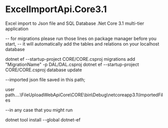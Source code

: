 # ExcelImportApi.Core3.1
Excel import to Json file and SQL Database .Net Core 3.1 multi-tier application 

-- for migrations please run those lines on package manager before you start, 
-- it will automatically add the tables and relations on your localhost database

dotnet ef --startup-project CORE/CORE.csproj migrations add "MigrationName" -p DAL/DAL.csproj
dotnet ef --startup-project CORE/CORE.csproj database update

--imported json file saved in this path;

user path....\FileUploadWebApiCore\CORE\bin\Debug\netcoreapp3.1\ImportedFiles

--in any case that you might run 

dotnet tool install --global dotnet-ef
